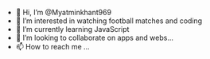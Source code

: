- 👋 Hi, I’m @Myatminkhant969
- 👀 I’m interested in watching football matches and coding
- 🌱 I’m currently learning JavaScript
- 💞️ I’m looking to collaborate on apps and webs...
- 📫 How to reach me ...

<!---
Myatminkhant969/Myatminkhant969 is a ✨ special ✨ repository because its `README.md` (this file) appears on your GitHub profile.
You can click the Preview link to take a look at your changes.
--->
